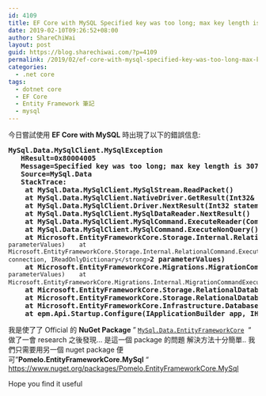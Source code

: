 ```yaml
---
id: 4109
title: EF Core with MySQL Specified key was too long; max key length is 3072 bytes
date: 2019-02-10T09:26:52+08:00
author: ShareChiWai
layout: post
guid: https://blog.sharechiwai.com/?p=4109
permalink: /2019/02/ef-core-with-mysql-specified-key-was-too-long-max-key-length-is-3072-bytes/
categories:
  - .net core
tags:
  - dotnet core
  - EF Core
  - Entity Framework 筆記
  - mysql
---
```


<!--StartFragment-->

今日嘗試使用 **EF Core with MySQL** 時出現了以下的錯誤信息:

<pre class="wp-block-preformatted"><strong>MySql.Data.MySqlClient.MySqlException<br />   HResult=0x80004005<br />   Message=Specified key was too long; max key length is 3072 bytes<br />   Source=MySql.Data<br />   StackTrace:<br />    at MySql.Data.MySqlClient.MySqlStream.ReadPacket()<br />    at MySql.Data.MySqlClient.NativeDriver.GetResult(Int32& affectedRow, Int64& insertedId)<br />    at MySql.Data.MySqlClient.Driver.NextResult(Int32 statementId, Boolean force)<br />    at MySql.Data.MySqlClient.MySqlDataReader.NextResult()<br />    at MySql.Data.MySqlClient.MySqlCommand.ExecuteReader(CommandBehavior behavior)<br />    at MySql.Data.MySqlClient.MySqlCommand.ExecuteNonQuery()<br />    at Microsoft.EntityFrameworkCore.Storage.Internal.RelationalCommand.Execute(IRelationalConnection connection, DbCommandMethod executeMethod, IReadOnlyDictionary</strong><code>&lt;strong>2 parameterValues)    at Microsoft.EntityFrameworkCore.Storage.Internal.RelationalCommand.ExecuteNonQuery(IRelationalConnection connection, IReadOnlyDictionary&lt;/strong></code><strong>2 parameterValues)<br />    at Microsoft.EntityFrameworkCore.Migrations.MigrationCommand.ExecuteNonQuery(IRelationalConnection connection, IReadOnlyDictionary</strong><code>&lt;strong>2 parameterValues)    at Microsoft.EntityFrameworkCore.Migrations.Internal.MigrationCommandExecutor.ExecuteNonQuery(IEnumerable&lt;/strong></code><strong>1 migrationCommands, IRelationalConnection connection)<br />    at Microsoft.EntityFrameworkCore.Storage.RelationalDatabaseCreator.CreateTables()<br />    at Microsoft.EntityFrameworkCore.Storage.RelationalDatabaseCreator.EnsureCreated()<br />    at Microsoft.EntityFrameworkCore.Infrastructure.DatabaseFacade.EnsureCreated()<br />    at epm.Api.Startup.Configure(IApplicationBuilder app, IHostingEnvironment env, ILoggerFactory loggerFactory, ApplicationDbContext dbContext) in C:\Users\yauch\Documents\git\docker-easy-property\api\src\server\epm.Api\Startup.cs:line 65</strong></pre>

我是使了了 Official 的 **NuGet Package** &#8221; [`MySql.Data.EntityFrameworkCore`](https://www.nuget.org/packages/MySql.Data.EntityFrameworkCore/)  &#8220;
做了一會 research 之後發現... 是這一個 package 的問題
解決方法十分簡單.. 我們只需要用另一個 nuget package 便可&#8221;**Pomelo.EntityFrameworkCore.MySql** &#8220;
https://www.nuget.org/packages/Pomelo.EntityFrameworkCore.MySql

Hope you find it useful

<!--EndFragment-->
